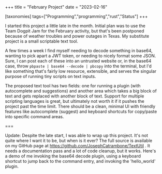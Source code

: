+++
title = "February Project"
date = "2023-02-16"

[taxonomies]
tags=["Programming","programming","rust","Status"]
+++

<!-- wp:paragraph -->

I started this project a little late in the month. Initial plan was to use the Team Dogpit Jam for the February activity, but that's been postponed because of weather troubles and power outages in Texas. My substitute project is a small scriptable text tool.

<!-- /wp:paragraph -->

<!-- wp:paragraph -->

A few times a week I find myself needing to decode something in base64, wanting to pick apart a JWT token, or needing to nicely format some JSON. Sure, I can post each of these into an untrusted website or, in the base64 case, throw `pbpaste | base64 --decode | pbcopy` into the terminal, but I'd like something that's fairly low resource, extensible, and serves the singular purpose of running tiny scripts on text inputs.

<!-- /wp:paragraph -->

<!-- wp:paragraph -->

The proposed text tool has two fields: one for running a plugin (with autocomplete and suggestions) and another area which takes a big block of text and gets replaced with another block of text. Support for multiple scripting languages is great, but ultimately not worth it if it pushes the project past the time limit. There should be a clean, minimal UI with friendly features like autocomplete (suggest) and keyboard shortcuts for copy/paste into specific command areas.

<!-- /wp:paragraph -->

<!-- wp:paragraph -->

===

<!-- /wp:paragraph -->

<!-- wp:paragraph -->

Update: Despite the late start, I was able to wrap up this project. It's not quite where I want it to be, but when is it ever? The full source is available on my GitHub page at https://github.com/JosephCatrambone/TextUtil . It needs a documentation pass and a lot of code cleanup, but it works. Here's a demo of me invoking the base64 decode plugin, using a keyboard shortcut to jump back to the command entry, and invoking the 'hello_world' plugin.

<!-- /wp:paragraph -->

<!-- wp:video {"id":1435} -->

[](https://www.josephcatrambone.com/wp-content/uploads/textutil_app_2023-02-15_21-03-07.mp4)

<!-- /wp:video -->
